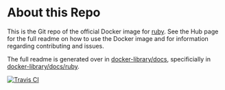 # About this Repo

This is the Git repo of the official Docker image for [ruby](https://registry.hub.docker.com/_/ruby/). See the Hub page for the full readme on how to use the Docker image and for information regarding contributing and issues.

The full readme is generated over in [docker-library/docs](https://github.com/docker-library/docs), specificially in [docker-library/docs/ruby](https://github.com/docker-library/docs/tree/master/ruby).

[![Travis CI](https://img.shields.io/travis/docker-library/ruby/master.svg)](https://travis-ci.org/docker-library/ruby/branches)
